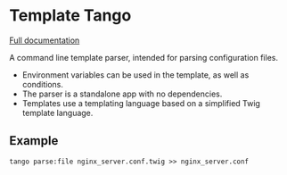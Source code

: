# Template Tango

[Full documentation](https://24hoursmedia.github.io/go-templatetango)

A command line template parser, intended for parsing configuration files.

* Environment variables can be used in the template, as well as conditions.
* The parser is a standalone app with no dependencies.
* Templates use a templating language based on a simplified Twig template language.

## Example

```
tango parse:file nginx_server.conf.twig >> nginx_server.conf
```



